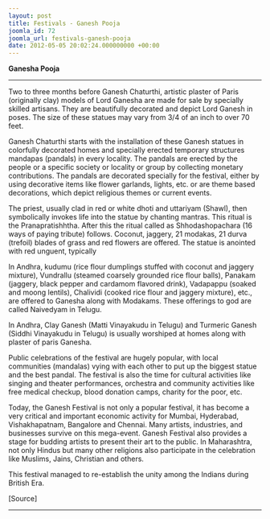 ```yaml
---
layout: post
title: Festivals - Ganesh Pooja
joomla_id: 72
joomla_url: festivals-ganesh-pooja
date: 2012-05-05 20:02:24.000000000 +00:00
---
```

 **Ganesha Pooja**

* * *

Two to three months before Ganesh Chaturthi, artistic plaster of Paris (originally clay) models of Lord Ganesha are made for sale by specially skilled artisans. They are beautifully decorated and depict Lord Ganesh in poses. The size of these statues may vary from 3/4 of an inch to over 70 feet.

Ganesh Chaturthi starts with the installation of these Ganesh statues in colorfully decorated homes and specially erected temporary structures mandapas (pandals) in every locality. The pandals are erected by the people or a specific society or locality or group by collecting monetary contributions. The pandals are decorated specially for the festival, either by using decorative items like flower garlands, lights, etc. or are theme based decorations, which depict religious themes or current events.

The priest, usually clad in red or white dhoti and uttariyam (Shawl), then symbolically invokes life into the statue by chanting mantras. This ritual is the Pranapratishhtha. After this the ritual called as Shhodashopachara (16 ways of paying tribute) follows. Coconut, jaggery, 21 modakas, 21 durva (trefoil) blades of grass and red flowers are offered. The statue is anointed with red unguent, typically

In Andhra, kudumu (rice flour dumplings stuffed with coconut and jaggery mixture), Vundrallu (steamed coarsely grounded rice flour balls), Panakam (jaggery, black pepper and cardamom flavored drink), Vadapappu (soaked and moong lentils), Chalividi (cooked rice flour and jaggery mixture), etc., are offered to Ganesha along with Modakams. These offerings to god are called Naivedyam in Telugu.

In Andhra, Clay Ganesh (Matti Vinayakudu in Telugu) and Turmeric Ganesh (Siddhi Vinayakudu in Telugu) is usually worshiped at homes along with plaster of paris Ganesha.

Public celebrations of the festival are hugely popular, with local communities (mandalas) vying with each other to put up the biggest statue and the best pandal. The festival is also the time for cultural activities like singing and theater performances, orchestra and community activities like free medical checkup, blood donation camps, charity for the poor, etc.

Today, the Ganesh Festival is not only a popular festival, it has become a very critical and important economic activity for Mumbai, Hyderabad, Vishakhapatnam, Bangalore and Chennai. Many artists, industries, and businesses survive on this mega-event. Ganesh Festival also provides a stage for budding artists to present their art to the public. In Maharashtra, not only Hindus but many other religions also participate in the celebration like Muslims, Jains, Christian and others.

This festival managed to re-establish the unity among the Indians during British Era.

[Source]

* * *



